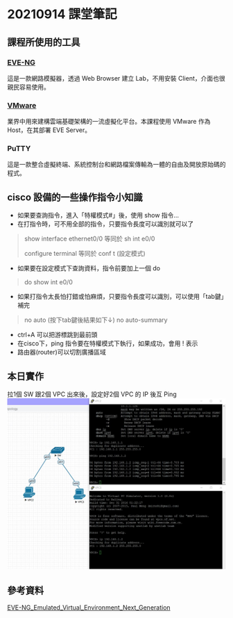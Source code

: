# 20210914 課堂筆記
## 課程所使用的工具
### [EVE-NG](https://www.eve-ng.net/)
這是一款網路模擬器，透過 Web Browser 建立 Lab，不用安裝 Client，介面也很親民容易使用。
### [VMware](https://www.vmware.com/tw/products/workstation-player/workstation-player-evaluation.html)
業界中用來建構雲端基礎架構的一流虛擬化平台。本課程使用 VMware 作為 Host，在其部署 EVE Server。
### PuTTY
這是一款整合虛擬終端、系統控制台和網路檔案傳輸為一體的自由及開放原始碼的程式。
## cisco 設備的一些操作指令小知識
* 如果要查詢指令，進入「特權模式#」後，使用 show 指令...
* 在打指令時，可不用全部的指令，只要指令長度可以識別就可以了
> show interface ethernet0/0 等同於 sh int e0/0
>
> configure terminal 等同於 conf t (設定模式)
* 如果要在設定模式下查詢資料，指令前要加上一個 do
> do show int e0/0
* 如果打指令太長怕打錯或怕麻煩，只要指令長度可以識別，可以使用「tab鍵」補完
> no auto (按下tab鍵後結果如下↓)
> no auto-summary
* ctrl+A 可以把游標跳到最前頭
* 在cisco下，ping 指令要在特權模式下執行，如果成功，會用 ! 表示
* 路由器(router)可以切割廣播區域
## 本日實作
拉1個 SW 跟2個 VPC 出來後，設定好2個 VPC 的 IP 後互 Ping
![實作](../image/0914_01.jpg)
## 參考資料
[EVE-NG_Emulated_Virtual_Environment_Next_Generation](https://www.jannet.hk/eve-ng-zh-hant/)